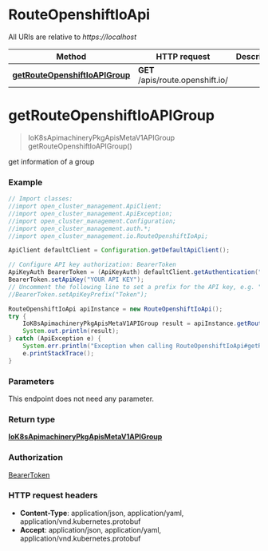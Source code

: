 # RouteOpenshiftIoApi

All URIs are relative to *https://localhost*

Method | HTTP request | Description
------------- | ------------- | -------------
[**getRouteOpenshiftIoAPIGroup**](RouteOpenshiftIoApi.md#getRouteOpenshiftIoAPIGroup) | **GET** /apis/route.openshift.io/ | 


<a name="getRouteOpenshiftIoAPIGroup"></a>
# **getRouteOpenshiftIoAPIGroup**
> IoK8sApimachineryPkgApisMetaV1APIGroup getRouteOpenshiftIoAPIGroup()



get information of a group

### Example
```java
// Import classes:
//import open_cluster_management.ApiClient;
//import open_cluster_management.ApiException;
//import open_cluster_management.Configuration;
//import open_cluster_management.auth.*;
//import open_cluster_management.io.RouteOpenshiftIoApi;

ApiClient defaultClient = Configuration.getDefaultApiClient();

// Configure API key authorization: BearerToken
ApiKeyAuth BearerToken = (ApiKeyAuth) defaultClient.getAuthentication("BearerToken");
BearerToken.setApiKey("YOUR API KEY");
// Uncomment the following line to set a prefix for the API key, e.g. "Token" (defaults to null)
//BearerToken.setApiKeyPrefix("Token");

RouteOpenshiftIoApi apiInstance = new RouteOpenshiftIoApi();
try {
    IoK8sApimachineryPkgApisMetaV1APIGroup result = apiInstance.getRouteOpenshiftIoAPIGroup();
    System.out.println(result);
} catch (ApiException e) {
    System.err.println("Exception when calling RouteOpenshiftIoApi#getRouteOpenshiftIoAPIGroup");
    e.printStackTrace();
}
```

### Parameters
This endpoint does not need any parameter.

### Return type

[**IoK8sApimachineryPkgApisMetaV1APIGroup**](IoK8sApimachineryPkgApisMetaV1APIGroup.md)

### Authorization

[BearerToken](../README.md#BearerToken)

### HTTP request headers

 - **Content-Type**: application/json, application/yaml, application/vnd.kubernetes.protobuf
 - **Accept**: application/json, application/yaml, application/vnd.kubernetes.protobuf

